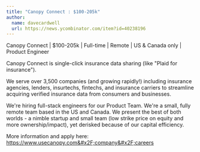 ```yaml
---
title: "Canopy Connect : $100-205k"
author:
  name: davecardwell
  url: https://news.ycombinator.com/item?id=40238196
---
```

Canopy Connect | $100-205k | Full-time | Remote | US &amp; Canada only | Product Engineer

Canopy Connect is single-click insurance data sharing (like &quot;Plaid for insurance&quot;).

We serve over 3,500 companies (and growing rapidly!) including insurance agencies, lenders, insurtechs, fintechs, and insurance carriers to streamline acquiring verified insurance data from consumers and businesses.

We&#x27;re hiring full-stack engineers for our Product Team. We&#x27;re a small, fully remote team based in the US and Canada. We present the best of both worlds - a nimble startup and small team (low strike price on equity and more ownership&#x2F;impact), yet derisked because of our capital efficiency.

More information and apply here: <a href="https:&#x2F;&#x2F;www.usecanopy.com&#x2F;company&#x2F;careers" rel="nofollow">https:&#x2F;&#x2F;www.usecanopy.com&#x2F;company&#x2F;careers</a>
